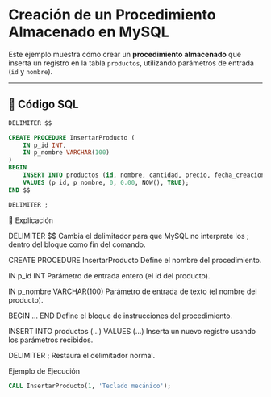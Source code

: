 # Creación de un Procedimiento Almacenado en MySQL

Este ejemplo muestra cómo crear un **procedimiento almacenado** que inserta un registro en la tabla `productos`, utilizando parámetros de entrada (`id` y `nombre`).

---

## 📘 Código SQL

```sql
DELIMITER $$

CREATE PROCEDURE InsertarProducto (
    IN p_id INT,
    IN p_nombre VARCHAR(100)
)
BEGIN
    INSERT INTO productos (id, nombre, cantidad, precio, fecha_creacion, activo)
    VALUES (p_id, p_nombre, 0, 0.00, NOW(), TRUE);
END $$

DELIMITER ;
```

🧩 Explicación

DELIMITER $$	Cambia el delimitador para que MySQL no interprete los ; dentro del bloque como fin del comando.

CREATE PROCEDURE InsertarProducto	Define el nombre del procedimiento.

IN p_id INT	Parámetro de entrada entero (el id del producto).

IN p_nombre VARCHAR(100)	Parámetro de entrada de texto (el nombre del producto).

BEGIN ... END	Define el bloque de instrucciones del procedimiento.

INSERT INTO productos (...) VALUES (...)	Inserta un nuevo registro usando los parámetros recibidos.

DELIMITER ;	Restaura el delimitador normal.

Ejemplo de Ejecución

```sql
CALL InsertarProducto(1, 'Teclado mecánico');
```
